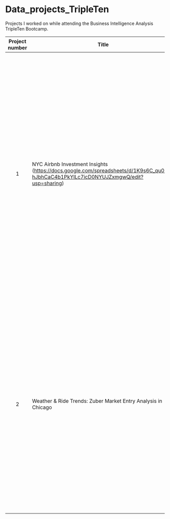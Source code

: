 # Data_projects_TripleTen
Projects I worked on while attending the Business Intelligence Analysis TripleTen Bootcamp.


| Project number | Title | Description |
| :-----------: | ----------- |----------- |
| 1 | NYC Airbnb Investment Insights (https://docs.google.com/spreadsheets/d/1K9s6C_qu005-hJbhCaC4b1PkYILc7icD0NYUJZxmgwQ/edit?usp=sharing) | Used Excel and pivot tables to clean and analyze Airbnb data from Manhattan. Identified the most attractive neighborhoods and property sizes based on review frequency (as a proxy for demand). Applied conditional logic and aggregation to estimate monthly and annual revenue for top listings using calendar data. Documented all cleaning steps, built interactive dashboards, and delivered actionable investment insights for a hypothetical client. |
| 2 | Weather & Ride Trends: Zuber Market Entry Analysis in Chicago | Explored taxi ride data to inform Zuber’s entry strategy in Chicago. Identified top-performing companies, ride volumes by date, and weather effects on trip durations from the Loop to O’Hare. Used SQL to join multi-table datasets, classify weather conditions, and segment rides for competitor and operational analysis. Tools: SQL, PostgreSQL, data aggregation, conditional logic, exploratory analysis. |
